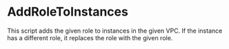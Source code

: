 # AddRoleToInstances

This script adds the given role to instances in the given VPC. If the instance has a different role, it replaces the role with the given role.

